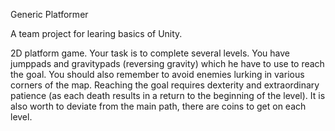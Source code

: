 Generic Platformer

A team project for learing basics of Unity.

2D platform game.
Your task is to complete several levels.
You have jumppads and gravitypads (reversing gravity) which he have to use to reach the goal.
You should also remember to avoid enemies lurking in various corners of the map.
Reaching the goal requires dexterity and extraordinary patience (as each death results in a return to the beginning of the level).
It is also worth to deviate from the main path, there are coins to get on each level.
